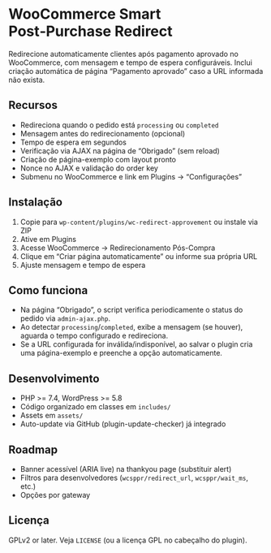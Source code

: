 # WooCommerce Smart Post‑Purchase Redirect

Redirecione automaticamente clientes após pagamento aprovado no WooCommerce, com mensagem e tempo de espera configuráveis. Inclui criação automática de página “Pagamento aprovado” caso a URL informada não exista.

## Recursos
- Redireciona quando o pedido está `processing` ou `completed`
- Mensagem antes do redirecionamento (opcional)
- Tempo de espera em segundos
- Verificação via AJAX na página de “Obrigado” (sem reload)
- Criação de página-exemplo com layout pronto
- Nonce no AJAX e validação do order key
- Submenu no WooCommerce e link em Plugins → “Configurações”

## Instalação
1. Copie para `wp-content/plugins/wc-redirect-approvement` ou instale via ZIP
2. Ative em Plugins
3. Acesse WooCommerce → Redirecionamento Pós-Compra
4. Clique em “Criar página automaticamente” ou informe sua própria URL
5. Ajuste mensagem e tempo de espera

## Como funciona
- Na página “Obrigado”, o script verifica periodicamente o status do pedido via `admin-ajax.php`.
- Ao detectar `processing`/`completed`, exibe a mensagem (se houver), aguarda o tempo configurado e redireciona.
- Se a URL configurada for inválida/indisponível, ao salvar o plugin cria uma página-exemplo e preenche a opção automaticamente.

## Desenvolvimento
- PHP >= 7.4, WordPress >= 5.8
- Código organizado em classes em `includes/`
- Assets em `assets/`
- Auto-update via GitHub (plugin-update-checker) já integrado

## Roadmap
- Banner acessível (ARIA live) na thankyou page (substituir alert)
- Filtros para desenvolvedores (`wcsppr/redirect_url`, `wcsppr/wait_ms`, etc.)
- Opções por gateway

## Licença
GPLv2 or later. Veja `LICENSE` (ou a licença GPL no cabeçalho do plugin).


